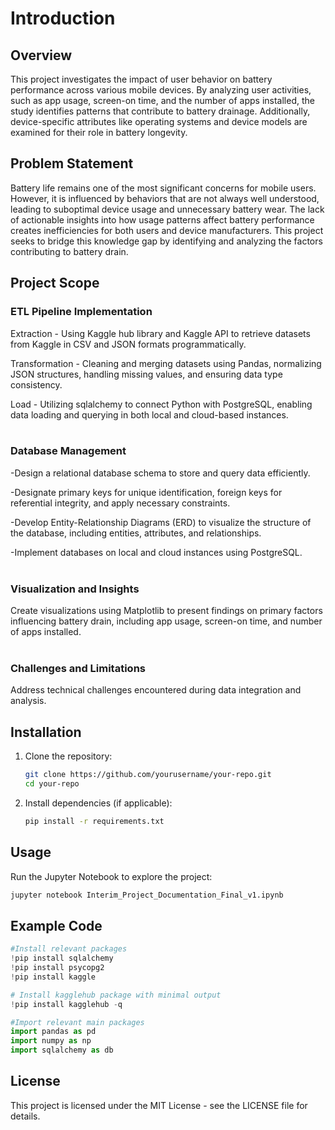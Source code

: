 # **Introduction**

## **Overview**

This project investigates the impact of user behavior on battery performance across various mobile devices. By analyzing user activities, such as app usage, screen-on time, and the number of apps installed, the study identifies patterns that contribute to battery drainage. Additionally, device-specific attributes like operating systems and device models are examined for their role in battery longevity.

## **Problem Statement**

Battery life remains one of the most significant concerns for mobile users. However, it is influenced by behaviors that are not always well understood, leading to suboptimal device usage and unnecessary battery wear. The lack of actionable insights into how usage patterns affect battery performance creates inefficiencies for both users and device manufacturers. This project seeks to bridge this knowledge gap by identifying and analyzing the factors contributing to battery drain.

## **Project Scope**

### ETL Pipeline Implementation

Extraction - Using Kaggle hub library and Kaggle API to retrieve datasets from Kaggle in CSV and JSON formats programmatically.​

Transformation - Cleaning and merging datasets using Pandas, normalizing JSON structures, handling missing values, and ensuring data type consistency.​

Load - Utilizing sqlalchemy to connect Python with PostgreSQL, enabling data loading and querying in both local and cloud-based instances.​<br>
<br>

### Database Management

-Design a relational database schema to store and query data efficiently.​

-Designate primary keys for unique identification, foreign keys for referential integrity, and apply necessary constraints.​

-Develop Entity-Relationship Diagrams (ERD) to visualize the structure of the database, including entities, attributes, and relationships.​

-Implement databases on local and cloud instances using PostgreSQL.​<br>
<br>

### Visualization and Insights

Create visualizations using Matplotlib to present findings on primary factors influencing battery drain, including app usage, screen-on time, and number of apps installed.​<br>
<br>

### Challenges and Limitations
Address technical challenges encountered during data integration and analysis.

## Installation

1. Clone the repository:
   ```bash
   git clone https://github.com/yourusername/your-repo.git
   cd your-repo
   ```

2. Install dependencies (if applicable):
   ```bash
   pip install -r requirements.txt
   ```

## Usage

Run the Jupyter Notebook to explore the project:

```bash
jupyter notebook Interim_Project_Documentation_Final_v1.ipynb
```

## Example Code

```python
#Install relevant packages
!pip install sqlalchemy
!pip install psycopg2
!pip install kaggle

# Install kagglehub package with minimal output
!pip install kagglehub -q
```

```python
#Import relevant main packages
import pandas as pd
import numpy as np
import sqlalchemy as db
```

## License

This project is licensed under the MIT License - see the LICENSE file for details.

